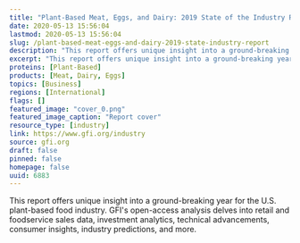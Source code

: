 ```yaml
---
title: "Plant-Based Meat, Eggs, and Dairy: 2019 State of the Industry Report"
date: 2020-05-13 15:56:04
lastmod: 2020-05-13 15:56:04
slug: /plant-based-meat-eggs-and-dairy-2019-state-industry-report
description: "This report offers unique insight into a ground-breaking year for the U.S. plant-based food industry. GFI’s open-access analysis delves into retail and foodservice sales data, investment analytics, technical advancements, consumer insights, industry predictions, and more."
excerpt: "This report offers unique insight into a ground-breaking year for the U.S. plant-based food industry. GFI’s open-access analysis delves into retail and foodservice sales data, investment analytics, technical advancements, consumer insights, industry predictions, and more."
proteins: [Plant-Based]
products: [Meat, Dairy, Eggs]
topics: [Business]
regions: [International]
flags: []
featured_image: "cover_0.png"
featured_image_caption: "Report cover"
resource_type: [industry]
link: https://www.gfi.org/industry
source: gfi.org
draft: false
pinned: false
homepage: false
uuid: 6883
---
```

This report offers unique insight into a ground-breaking year for the
U.S. plant-based food industry. GFI's open-access analysis delves into
retail and foodservice sales data, investment analytics, technical
advancements, consumer insights, industry predictions, and more.
